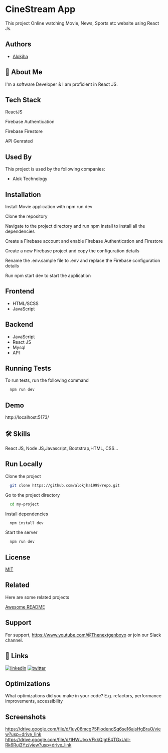 
# CineStream App

This project Online watching Movie, News, Sports etc website using React Js.



## Authors

- [Alokjha](https://www.github.com/Alokjha1999)


## 🚀 About Me
I'm a software Developer & I am proficient in React JS.


## Tech Stack

ReactJS

Firebase Authentication

Firebase Firestore

API Genrated




## Used By

This project is used by the following companies:

- Alok Technology



## Installation

Install Movie application with npm run dev

Clone the repository

Navigate to the project directory and run npm install to install all the dependencies

Create a Firebase account and enable Firebase Authentication and Firestore

Create a new Firebase project and copy the configuration details

Rename the .env.sample file to .env and replace the Firebase configuration details

Run npm start dev to start the application
    
## Frontend 

- HTML/SCSS
- JavaScript

## Backend

- JavaScript
- React JS
- Mysql
- API




## Running Tests

To run tests, run the following command

```bash
  npm run dev
```


## Demo

http://localhost:5173/

## 🛠 Skills
React JS, Node JS,Javascript, Bootstrap,HTML, CSS...


## Run Locally

Clone the project

```bash
  git clone https://github.com/alokjha1999/repo.git

```

Go to the project directory

```bash
  cd my-project
```

Install dependencies

```bash
  npm install dev
```

Start the server

```bash
  npm run dev
```


## License

[MIT](https://choosealicense.com/licenses/mit/)


## Related

Here are some related projects

[Awesome README](https://github.com/matiassingers/awesome-readme)


## Support

For support, https://www.youtube.com/@Thenextgenboyo or join our Slack channel.


## 🔗 Links

[![linkedin](https://img.shields.io/badge/linkedin-0A66C2?style=for-the-badge&logo=linkedin&logoColor=white)](https://www.linkedin.com/in/ak28)
[![twitter](https://img.shields.io/badge/twitter-1DA1F2?style=for-the-badge&logo=twitter&logoColor=white)](https://twitter.com/aloktech2023?t=Nn8HU1aNR_IKmda9G3gGsA&s=09/)


## Optimizations

What optimizations did you make in your code? E.g. refactors, performance improvements, accessibility


## Screenshots

https://drive.google.com/file/d/1uy06mcgP5FiodendSq6se16ajsHgBraO/view?usp=drive_link
https://drive.google.com/file/d/1HWUlvxVFkkQIgtE4TGxUdl-Rk6Ruj3Yz/view?usp=drive_link
